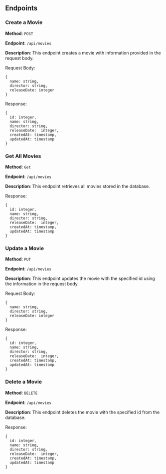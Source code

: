 ## Endpoints

### Create a Movie

**Method**: ```POST```

**Endpoint**: ```/api/movies```

**Description**: This endpoint creates a movie with information provided in the request body.

Request Body:
```
{
  name: string,
  director: string,
  releaseDate: integer
}
```

Response:
```
{
  id: integer,
  name: string,
  director: string,
  releaseDate:  integer,
  createdAt: timestamp,
  updatedAt: timestamp
}
```

### Get All Movies

**Method**: ```Get```

**Endpoint**: ```/api/movies```

**Description**: This endpoint retrieves all movies stored in the database.

Response:
```
{
  id: integer,
  name: string,
  director: string,
  releaseDate:  integer,
  createdAt: timestamp,
  updatedAt: timestamp
}
```

### Update a Movie

**Method**: ```PUT```

**Endpoint**: ```/api/movies```

**Description**: This endpoint updates the movie with the specified id using the information in the request body.

Request Body:
```
{
  name: string,
  director: string,
  releaseDate: integer
}
```

Response:
```
{
  id: integer,
  name: string,
  director: string,
  releaseDate:  integer,
  createdAt: timestamp,
  updatedAt: timestamp
}
```

### Delete a Movie

**Method**: ```DELETE```

**Endpoint**: ```/api/movies```

**Description**: This endpoint deletes the movie with the specified id from the database.

Response:
```
{
  id: integer,
  name: string,
  director: string,
  releaseDate:  integer,
  createdAt: timestamp,
  updatedAt: timestamp
}
```